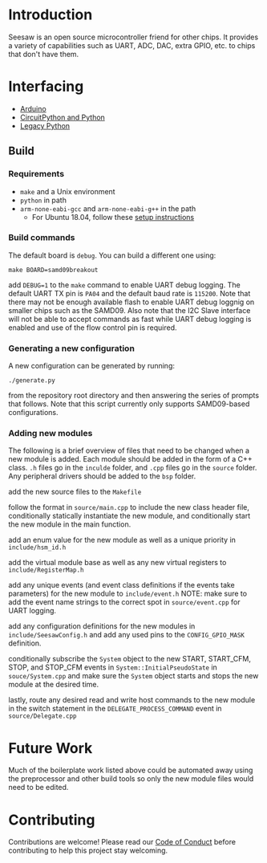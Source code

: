 # Introduction

Seesaw is an open source microcontroller friend for other chips. It provides a
variety of capabilities such as UART, ADC, DAC, extra GPIO, etc. to chips that don't have them.

# Interfacing
- [Arduino](https://github.com/adafruit/Adafruit_Seesaw)
- [CircuitPython and Python](https://github.com/adafruit/Adafruit_CircuitPython_seesaw)
- [Legacy Python](https://github.com/adafruit/Adafruit_Python_seesaw)

## Build

### Requirements

* `make` and a Unix environment
* `python` in path
* `arm-none-eabi-gcc` and `arm-none-eabi-g++` in the path
    - For Ubuntu 18.04, follow these [setup instructions](https://learn.adafruit.com/building-circuitpython/linux#install-build-tools-on-ubuntu-2-2)
### Build commands

The default board is `debug`. You can build a different one using:

```
make BOARD=samd09breakout
```

add `DEBUG=1` to the `make` command to enable UART debug logging. The default UART TX pin is `PA04` and the default baud rate is `115200`. Note that there may not be enough available flash to enable UART debug loggnig on smaller chips such as the SAMD09. Also note that the I2C Slave interface will not be able to accept commands as fast while UART debug logging is enabled and use of the flow control pin is required.

### Generating a new configuration

A new configuration can be generated by running:
```
./generate.py
```
from the repository root directory and then answering the series of prompts that follows. Note that this script currently only supports SAMD09-based configurations.

### Adding new modules

The following is a brief overview of files that need to be changed when a new module is added.
Each module should be added in the form of a C++ class. `.h` files go in the `inculde` folder, and `.cpp` files go in the `source` folder. Any peripheral drivers should be added to the `bsp` folder.

add the new source files to the `Makefile`

follow the format in `source/main.cpp` to include the new class header file, conditionally statically instantiate the new module, and conditionally start the new module in the main function.

add an enum value for the new module as well as a unique priority in `include/hsm_id.h`

add the virtual module base as well as any new virtual registers to `include/RegisterMap.h`

add any unique events (and event class definitions if the events take parameters) for the new module to `include/event.h`
NOTE: make sure to add the event name strings to the correct spot in `source/event.cpp` for UART logging.

add any configuration definitions for the new modules in `include/SeesawConfig.h` and add any used pins to the `CONFIG_GPIO_MASK` definition.

conditionally subscribe the `System` object to the new START, START_CFM, STOP, and STOP_CFM events in `System::InitialPseudoState` in `souce/System.cpp` and make sure the `System` object starts and stops the new module at the desired time.

lastly, route any desired read and write host commands to the new module in the switch statement in the `DELEGATE_PROCESS_COMMAND` event in `source/Delegate.cpp`

# Future Work

Much of the boilerplate work listed above could be automated away using the preprocessor and other build tools so only the new module files would need to be edited.

# Contributing

Contributions are welcome! Please read our [Code of Conduct](https://github.com/adafruit/seesaw/blob/master/CODE_OF_CONDUCT.md) before contributing to help this project stay welcoming.
